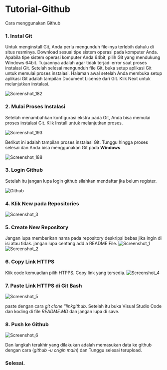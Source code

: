 # Tutorial-Github
Cara menggunakan Github
### 1. Instal Git
Untuk menginstall Git, Anda perlu mengunduh file-nya terlebih dahulu di situs resminya. Download sesuai tipe sistem operasi pada komputer Anda. Apabila tipe sistem operasi komputer Anda 64bit,  pilih Git yang mendukung Windows 64bit. Tujuannya adalah agar tidak terjadi error saat proses instalasi Git.
Setelah selesai mengunduh file Git, buka setup aplikasi Git untuk memulai proses instalasi. Halaman awal setelah Anda membuka setup aplikasi Git adalah tampilan Document License dari Git. Klik Next untuk melanjutkan instalasi.

![Screenshot_182](https://user-images.githubusercontent.com/92714725/137736455-15ec8c5b-3c51-40ca-b575-24ce8d61e0e4.png)
### 2. Mulai Proses Instalasi
Setelah menambahkan konfigurasi ekstra pada Git, Anda bisa memulai proses instalasi Git. Klik Install untuk melanjutkan proses.

![Screenshot_193](https://user-images.githubusercontent.com/92714725/137737921-c074ccfe-1a48-4510-8fd9-4f2ee644a8d4.png)

Berikut ini adalah tampilan proses instalasi Git. Tunggu hingga proses selesai dan Anda bisa menggunakan Git pada __Windows__.



![Screenshot_188](https://user-images.githubusercontent.com/92714725/137738411-a7446960-fb20-4b9b-be23-f2454bd1d56e.png)
### 3. Login Github
Setelah itu jangan lupa login github silahkan mendaftar jka belum register.

![Github](https://user-images.githubusercontent.com/92714725/137741698-f79be8f2-68e2-4e74-8a22-46de035e3a36.png)
### 4. Klik New pada Repositories
![Screenshot_3](https://user-images.githubusercontent.com/92714725/137742536-f2ca8db6-221d-48a7-a16f-bd9d2e44af19.png)
### 5. Create New Repository
Jangan lupa memberikan nama pada repository deskripsi bebas jika ingin di isi atau tidak. jangan lupa centang add a README File.
![Screenshot_1](https://user-images.githubusercontent.com/92714725/137742587-5981becb-8e40-49d9-964f-9b6284b14034.png)
![Screenshot_2](https://user-images.githubusercontent.com/92714725/137742554-219b5446-452b-4043-b990-31ba2ceb8f67.png)
### 6. Copy Link  HTTPS
Klik code kemuadian pilih HTPPS. Copy link yang tersedia.
![Screenshot_4](https://user-images.githubusercontent.com/92714725/137744691-d6e522d8-da89-4360-a27f-9fe02b685e98.png)
### 7. Paste Link HTTPS di Git Bash
![Screenshot_5](https://user-images.githubusercontent.com/92714725/137746982-11ad022f-690d-4137-99d9-d0abc46414a4.png)

paste dengan  cara _git clone "linkgithub_. Setelah itu buka Visual Studio Code dan koding di file _README.MD_ dan jangan lupa di save.
### 8. Push ke Github
![Screenshot_6](https://user-images.githubusercontent.com/92714725/137748686-499e421a-cdbe-4881-8fd1-41d688715de7.png)

Dan langkah terakhir yang dilakukan adalah memasukan data ke github dengan cara (_github -u origin main_) dan Tunggu selesai terupload.
### Selesai.




